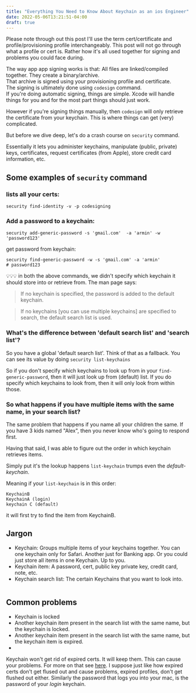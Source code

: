 ```yaml
---
title: "Everything You Need to Know About Keychain as an ios Engineer"
date: 2022-05-06T13:21:51-04:00
draft: true
---
```

Please note through out this post I'll use the term cert/certificate and profile/provisioning profile interchangeably. This post will not go through what a profile or cert is. Rather how it's all used together for signing and problems you could face during. 

The way app app signing works is that: 
All files are linked/compiled together. They create a binary/archive.  
That archive is signed using your provisioning profile and certificate.  
The signing is ultimately done using `codesign` command.  
If you're doing automatic signing, things are simple. Xcode will handle things for you and for the most part things should just work. 

However if you're signing things manually, then `codesign` will only retrieve the certificate from your keychain. This is where things can get (very) complicated. 

But before we dive deep, let's do a crash course on `security` command. 

Essentially it lets you administer keychains, manipulate (public, private) keys, certificates, request certificates (from Apple), store credit card information, etc. 

## Some examples of `security` command

### lists all your certs: 
```
security find-identity -v -p codesigning
```

### Add a password to a keychain:

```
security add-generic-password -s 'gmail.com'  -a 'armin' -w 'password123'
```

get password from keychain:

```
security find-generic-password -w -s 'gmail.com' -a 'armin'
# password123
```

💡💡💡 in both the above commands, we didn't specify which keychain it should store into or retrieve from. The man page says: 

> If no keychain is specified, the password is added to the default keychain.

> If no keychains [you can use multiple keychains] are specified to search, the default search list is used.

### What's the difference between 'default search list' and 'search list'?

So you have a global 'default search list'. Think of that as a fallback. You can see its value by doing `security list-keychains`

So if you don't specify which keychains to look up from in your `find-generic-password`, then it will just look up from (default) list. If you do specify which keychains to look from, then it will only look from within those.

### So what happens if you have multiple items with the same name, in your search list?

The same problem that happens if you name all your children the same. If you have 3 kids named "Alex", then you never know who's going to respond first. 

Having that said, I was able to figure out the order in which keychain retrieves items. 

Simply put it's the lookup happens `list-keychain` trumps even the _default-keychain_.

Meaning if your `list-keychain` is in this order:

```
KeychainB  
KeychainA (login)  
keychain C (default)
```

it will first try to find the item from KeychainB. 


## Jargon
- Keychain: Groups multiple items of your keychains together. You can one keychain only for Safari. Another just for Banking app. Or you could just store all items in one Keychain. Up to you.
- Keychain item: A password, cert, public key private key, credit card, note, etc. 
- Keychain search list: The certain Keychains that you want to look into. 

```
```
## Common problems
- Keychain is locked
- Another keychain item present in the search list with the same name, but the keychain is locked.
- Another keychain item present in the search list with the same name, but the keychain item is expired.
- 
Keychain won't get rid of expired certs. It will keep them. This can cause your problems. For more on that see [here](https://stackoverflow.com/questions/32821189/xcode-7-error-missing-ios-distribution-signing-identity-for/35401483#35401483). I suppose just like how expired certs don't get flused out and cause problems, expired profiles, don't get flushed out either. 
Similarly the password that logs you into your mac, is the password of your _login_ keychain. 
